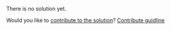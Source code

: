 
There is no solution yet.

Would you like to [contribute to the solution](https://github.com/BFEdev/BFE.dev-solutions/blob/main/quiz/prototype2_en.md)? [Contribute guidline](https://github.com/BFEdev/BFE.dev-solutions#how-to-contribute)
